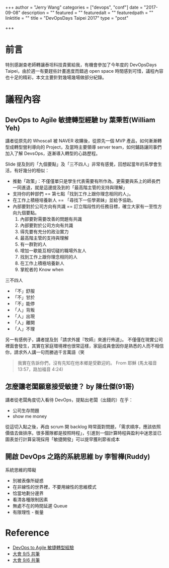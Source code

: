 +++
author = "Jerry Wang"
categories = ["devops", "conf"]
date = "2017-09-08"
description = ""
featured = ""
featuredalt = ""
featuredpath = ""
linktitle = ""
title = "DevOpsDays Taipei 2017"
type = "post"

+++

# 前言

特別感謝查老師轉讓泰坦科技貴賓給我，有機會參加了今年度的 DevOpsDays Taipei，由於週一有要趕些計畫進度而錯過 open space 時間感到可惜，議程內容也十足的精彩，本文主要針對幾場幾場做部分紀錄。

# 議程內容

## DevOps to Agile 敏捷轉型經驗 by 葉秉哲(William Yeh)

講者從原先的 Whoscall 被 NAVER 收購後，從原先一個 MVP 產品，如何漸漸轉型成轉型營利導向的 Project，及當時主要領導 server team，如何鋪路讓同事們加入了解 DevsOps，逐漸導入轉型的心路歷程。

Slide 提及到的「九個要點」及「三不四人」非常有感覺，回想起當年的系學會生活，有好幾分的相似：

* 推動「政策」：不僅僅單只是學生代表需要有所作為，更需要與系上的師長們一同進退，就是這邊提及到的「最高階主管的支持與理解」
* 支持你的幹部們 == 第七點「找到工作上跟你理念相同的人」。
* 在工作上積極培養新人 == 「尋找下一任學弟妹」並給予協助。
* 內部要對於公司方向有共識 == 訂立階段性的任務目標，確立大家有一至性方向九個要點。
  1. 內部要對需要改善的問題有共識
  1. 內部要對於公司方向有共識
  1. 得先要有充分的政治實力
  1. 最高階主管的支持與理解
  1. 有一群對的人
  1. 增加一歇能互相切磋的職場外友人
  1. 找到工作上跟你理念相同的人
  1. 在工作上積極培養新人
  1. 掌舵者的 Know when

三不四人

* 「不」舒服
* 「不」甘於
* 「不」能停
* 「人」背叛
* 「人」出現
* 「人」離開
* 「人」不理

另一有感例子，講者提及到「請求外援『牧師』來進行佈道」。
不僅僅在現實公司裡面會發生，其實在家庭環境裡也很常這樣，家庭成員會因你是熟悉的人而不相信你，請求外人講一句而勝過千言萬語（笑

> 我實在告訴你們，沒有先知在他本鄉是受歡迎的。 From 耶穌 (馬太福音 13:57，路加福音 4:24)


## 怎麼讓老闆願意接受敏捷？ by 陳仕傑(91哥)

講者從老闆角度切入看待 DevOps，提點出老闆（出錢的）在乎：

- 公司生存問題
- show me money

從這切入點之後，再由 scrum 開 backlog 時常面對問題，「需求順序，應該依照價值去做排序。很多團隊都是按照時程」，引進到一個計算時程與盈利中迷思並已圖表並行計算呈現採用「敏捷開發」可以提早獲利節省成本

## 開啟 DevOps 之路的系統思維 by 李智樺(Ruddy)

系統思維的障礙

- 別被表像所疑惑
- 在非線性的世界裡，不要用線性的思維模式
- 恰當地劃分邊界
- 看清各種限制因素
- 無處不在的時間延遲 Queue
- 有限理性 - 衡量

# Reference
- [DevOps to Agile 敏捷轉型經驗](https://www.slideshare.net/williamyeh/devops-to-agile-transformation)
- [大會 9/5 共筆](https://hackmd.io/c/Hy_QrEBKb/https%3A%2F%2Fhackmd.io%2FBwUwnArBDMBmIFoBsYwAYEBYDsATRARsAQQrkttMAMbYQBMwuaQA%3Fview)
- [大會 9/6 共筆](https://hackmd.io/c/Bk1Ih4SKb/https%3A%2F%2Fhackmd.io%2FCYVgZgTAbARgjCAtCCBTAHIgLBNiCcMA7BIkSAAz5QDG6cFUFAhkA%3D%3D%3D%3Fedit)




